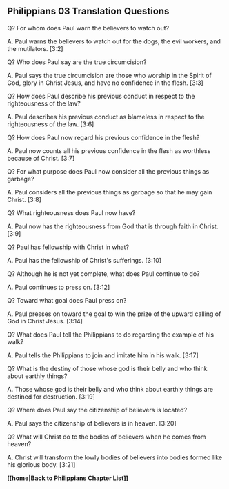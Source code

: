 ## Philippians 03 Translation Questions ##

Q? For whom does Paul warn the believers to watch out?

A. Paul warns the believers to watch out for the dogs, the evil workers, and the mutilators. [3:2]

Q? Who does Paul say are the true circumcision?

A. Paul says the true circumcision are those who worship in the Spirit of God, glory in Christ Jesus, and have no confidence in the flesh. [3:3]

Q? How does Paul describe his previous conduct in respect to the righteousness of the law?

A. Paul describes his previous conduct as blameless in respect to the righteousness of the law. [3:6]

Q? How does Paul now regard his previous confidence in the flesh?

A. Paul now counts all his previous confidence in the flesh as worthless because of Christ. [3:7]

Q? For what purpose does Paul now consider all the previous things as garbage?

A. Paul considers all the previous things as garbage so that he may gain Christ. [3:8]

Q? What righteousness does Paul now have?

A. Paul now has the righteousness from God that is through faith in Christ. [3:9]

Q? Paul has fellowship with Christ in what?

A. Paul has the fellowship of Christ's sufferings. [3:10]

Q? Although he is not yet complete, what does Paul continue to do?

A. Paul continues to press on. [3:12]

Q? Toward what goal does Paul press on?

A. Paul presses on toward the goal to win the prize of the upward calling of God in Christ Jesus. [3:14]

Q? What does Paul tell the Philippians to do regarding the example of his walk?

A. Paul tells the Philippians to join and imitate him in his walk. [3:17]

Q? What is the destiny of those whose god is their belly and who think about earthly things?

A. Those whose god is their belly and who think about earthly things are destined for destruction. [3:19]

Q? Where does Paul say the citizenship of believers is located?

A. Paul says the citizenship of believers is in heaven. [3:20]

Q? What will Christ do to the bodies of believers when he comes from heaven?

A. Christ will transform the lowly bodies of believers into bodies formed like his glorious body. [3:21]

__[[home|Back to Philippians Chapter List]]__

